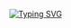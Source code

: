 [![Typing SVG](https://readme-typing-svg.demolab.com?font=Fira+Code&weight=700&size=25&pause=1000&color=0F6C0A&width=435&lines=Hi%2C+I'm+Alex)](https://git.io/typing-svg)
